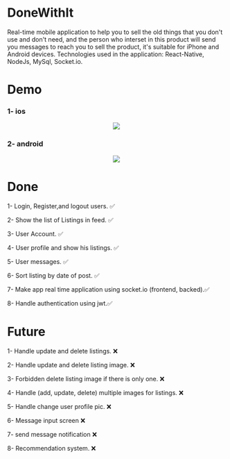 # DoneWithIt

Real-time mobile application to help you to sell the old things that you don't use and don't need, and the person who interset in this product will send you messages to reach you to sell the product, it's suitable for iPhone and Android devices. Technologies used in the application: React-Native, NodeJs, MySql, Socket.io.

# Demo

### 1- ios

<p align="center">
  <img src="http://gifimgs.com/res/1120/5fa694d34b458106983476.gif"/>
</p>

### 2- android

<p align="center">
  <img src="http://gifimgs.com/res/1120/5fa6aa019f2dd134842787.gif"/>
</p>

# Done

<p>1- Login, Register,and logout users. ✅</p>
<p>2- Show the list of Listings in feed. ✅</p>
<p>3- User Account. ✅</p>
<p>4- User profile and show his listings. ✅</p>
<p>5- User messages. ✅</p>
<p>6- Sort listing by date of post.  ✅   </p>
<p>7- Make app real time application using socket.io (frontend, backed).✅</p>
<p>8- Handle authentication using jwt.✅ </p>

# Future

<p>1- Handle update and delete listings.                                       ❌</p>
<p>2- Handle update and delete listing image.                                  ❌ </p>
<p>3- Forbidden delete listing image if there is only one.                     ❌</p>
<p>4- Handle (add, update, delete) multiple images for listings.               ❌</p>
<p>5- Handle change user profile pic.                                          ❌</p>
<p>6- Message input screen ❌</p>
<p>7- send message notification ❌</p>
<p>8- Recommendation system. ❌</p>

